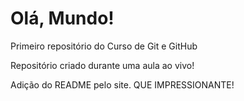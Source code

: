 # Olá, Mundo!
 Primeiro repositório do Curso de Git e GitHub
 
 Repositório criado durante uma aula ao vivo!
 
 Adição do README pelo site. QUE IMPRESSIONANTE!
